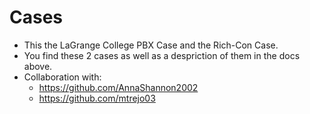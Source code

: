 # Cases 
* This the LaGrange College PBX Case and the Rich-Con Case. 
* You find these 2 cases as well as a despriction of them in the docs above. 
* Collaboration with: 
  * https://github.com/AnnaShannon2002
  * https://github.com/mtrejo03
